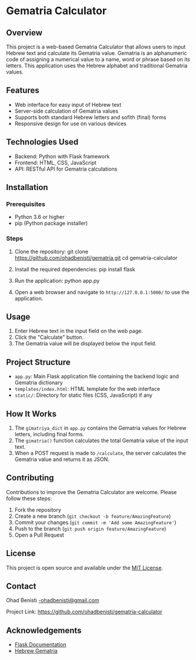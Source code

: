# Gematria Calculator

## Overview
This project is a web-based Gematria Calculator that allows users to input Hebrew text and calculate its Gematria value. Gematria is an alphanumeric code of assigning a numerical value to a name, word or phrase based on its letters. This application uses the Hebrew alphabet and traditional Gematria values.

## Features
- Web interface for easy input of Hebrew text
- Server-side calculation of Gematria values
- Supports both standard Hebrew letters and sofith (final) forms
- Responsive design for use on various devices

## Technologies Used
- Backend: Python with Flask framework
- Frontend: HTML, CSS, JavaScript
- API: RESTful API for Gematria calculations

## Installation

### Prerequisites
- Python 3.6 or higher
- pip (Python package installer)

### Steps
1. Clone the repository:
   git clone https://github.com/ohadbenisti/gematria.git
   cd gematria-calculator

2. Install the required dependencies:
   pip install flask

3. Run the application:
   python app.py

4. Open a web browser and navigate to `http://127.0.0.1:5000/` to use the application.

## Usage
1. Enter Hebrew text in the input field on the web page.
2. Click the "Calculate" button.
3. The Gematria value will be displayed below the input field.

## Project Structure
- `app.py`: Main Flask application file containing the backend logic and Gematria dictionary
- `templates/index.html`: HTML template for the web interface
- `static/`: Directory for static files (CSS, JavaScript) if any

## How It Works
1. The `gimatriya_dict` in `app.py` contains the Gematria values for Hebrew letters, including final forms.
2. The `gimatria()` function calculates the total Gematria value of the input text.
3. When a POST request is made to `/calculate`, the server calculates the Gematria value and returns it as JSON.

## Contributing
Contributions to improve the Gematria Calculator are welcome. Please follow these steps:
1. Fork the repository
2. Create a new branch (`git checkout -b feature/AmazingFeature`)
3. Commit your changes (`git commit -m 'Add some AmazingFeature'`)
4. Push to the branch (`git push origin feature/AmazingFeature`)
5. Open a Pull Request

## License
This project is open source and available under the [MIT License](https://opensource.org/licenses/MIT).

## Contact
Ohad Benisti -ohadbenisti@gmail.com

Project Link: https://github.com/ohadbenisti/gematria-calculator

## Acknowledgements
- [Flask Documentation](https://flask.palletsprojects.com/)
- [Hebrew Gematria](https://www.hebrew-gematria.com/)
